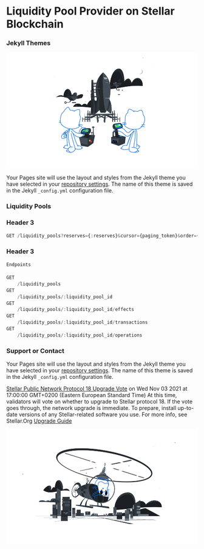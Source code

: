 # Liquidity Pool Provider on Stellar Blockchain

### Jekyll Themes

![GitHub Logo](/images/joined.svg)

Your Pages site will use the layout and styles from the Jekyll theme you have selected in your [repository settings](https://github.com/xlmliquidity/xlmliquidity.github.io/settings/pages). The name of this theme is saved in the Jekyll `_config.yml` configuration file.

### Liquidity Pools

### Header 3

```js
GET /liquidity_pools?reserves={:reserves}&cursor={paging_token}&order={asc,desc}&limit={1-200}
```

### Header 3

```js
Endpoints

GET
	/liquidity_pools
GET
	/liquidity_pools/:liquidity_pool_id
GET
	/liquidity_pools/:liquidity_pool_id/effects
GET
	/liquidity_pools/:liquidity_pool_id/transactions
GET
	/liquidity_pools/:liquidity_pool_id/operations
```

### Support or Contact


Your Pages site will use the layout and styles from the Jekyll theme you have selected in your [repository settings](https://github.com/xlmliquidity/xlmliquidity.github.io/settings/pages). The name of this theme is saved in the Jekyll `_config.yml` configuration file.

[Stellar Public Network Protocol 18 Upgrade Vote](https://status.stellar.org/incidents/d8d1phjglcr3) on Wed Nov 03 2021 at 17:00:00 GMT+0200 (Eastern European Standard Time)
At this time, validators will vote on whether to upgrade to Stellar protocol 18. If the vote goes through, the network upgrade is immediate. To prepare, install up-to-date versions of any Stellar-related software you use. For more info, see Stellar.Org [Upgrade Guide](https://stellar.org/developers-blog/protocol-18-upgrade-guide)

![GitHub Logo](/images/repo.svg)

